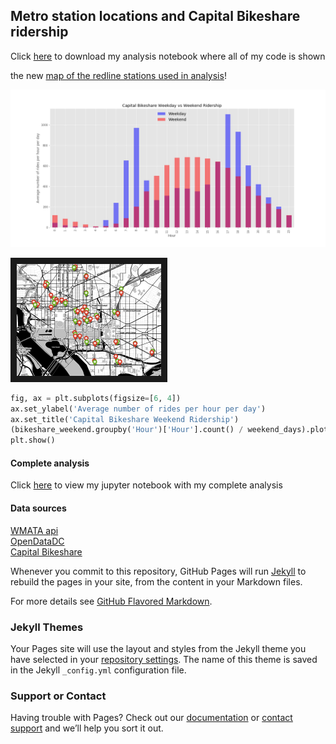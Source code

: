 ## Metro station locations and Capital Bikeshare ridership

Click [here](https://github.com/dandtaylor/MetroShare/blob/master/Analysis_metro_bikeshare_commuters.ipynb) to download my analysis notebook where all of my code is shown

the new [map of the redline stations used in analysis](map_red.html)!

![Weekday vs weekend ridership](weekday_v_weekend.png)

<a href="metro_nearbikes_map.html
" target="_blank"><img src="metro_nearbikes_map_image.PNG" 
alt="IMAGE ALT TEXT HERE" width="231" height="179" border="10" /></a>

```python
fig, ax = plt.subplots(figsize=[6, 4])
ax.set_ylabel('Average number of rides per hour per day')
ax.set_title('Capital Bikeshare Weekend Ridership')
(bikeshare_weekend.groupby('Hour')['Hour'].count() / weekend_days).plot(kind='bar',alpha=0.5, color='r', ax=ax)
plt.show()
```
#### Complete analysis
Click [here](https://github.com/dandtaylor/MetroShare/blob/master/Analysis_metro_bikeshare_commuters.ipynb) to view my jupyter notebook with my complete analysis

#### Data sources
[WMATA api](https://developer.wmata.com/docs/services/)  
[OpenDataDC](http://www.opendatadc.org/dataset/wmata-disruption-reports)  
[Capital Bikeshare](https://www.capitalbikeshare.com/system-data)  


Whenever you commit to this repository, GitHub Pages will run [Jekyll](https://jekyllrb.com/) to rebuild the pages in your site, from the content in your Markdown files.

For more details see [GitHub Flavored Markdown](https://guides.github.com/features/mastering-markdown/).

### Jekyll Themes

Your Pages site will use the layout and styles from the Jekyll theme you have selected in your [repository settings](https://github.com/dandtaylor/MetroDelayBikeShare/settings). The name of this theme is saved in the Jekyll `_config.yml` configuration file.

### Support or Contact

Having trouble with Pages? Check out our [documentation](https://help.github.com/categories/github-pages-basics/) or [contact support](https://github.com/contact) and we’ll help you sort it out.

